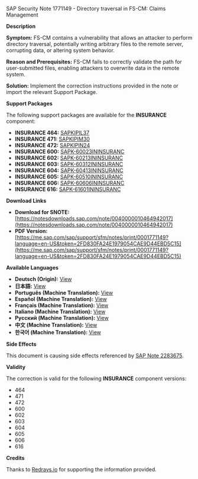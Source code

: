 SAP Security Note 1771149 - Directory traversal in FS-CM: Claims Management

**Description**

**Symptom:**
FS-CM contains a vulnerability that allows an attacker to perform directory traversal, potentially writing arbitrary files to the remote server, corrupting data, or altering system behavior.

**Reason and Prerequisites:**
FS-CM fails to correctly validate the path for user-submitted files, enabling attackers to overwrite data in the remote system.

**Solution:**
Implement the correction instructions provided in the note or import the relevant Support Package.

**Support Packages**

The following support packages are available for the **INSURANCE** component:

- **INSURANCE 464:** [SAPKIPIL37](https://me.sap.com/supportpackage/SAPKIPIL37)
- **INSURANCE 471:** [SAPKIPIM30](https://me.sap.com/supportpackage/SAPKIPIM30)
- **INSURANCE 472:** [SAPKIPIN24](https://me.sap.com/supportpackage/SAPKIPIN24)
- **INSURANCE 600:** [SAPK-60023ININSURANC](https://me.sap.com/supportpackage/SAPK-60023ININSURANC)
- **INSURANCE 602:** [SAPK-60213ININSURANC](https://me.sap.com/supportpackage/SAPK-60213ININSURANC)
- **INSURANCE 603:** [SAPK-60312ININSURANC](https://me.sap.com/supportpackage/SAPK-60312ININSURANC)
- **INSURANCE 604:** [SAPK-60413ININSURANC](https://me.sap.com/supportpackage/SAPK-60413ININSURANC)
- **INSURANCE 605:** [SAPK-60510ININSURANC](https://me.sap.com/supportpackage/SAPK-60510ININSURANC)
- **INSURANCE 606:** [SAPK-60606ININSURANC](https://me.sap.com/supportpackage/SAPK-60606ININSURANC)
- **INSURANCE 616:** [SAPK-61601ININSURANC](https://me.sap.com/supportpackage/SAPK-61601ININSURANC)

**Download Links**

- **Download for SNOTE:** [https://notesdownloads.sap.com/note/0040000010464942017](https://notesdownloads.sap.com/note/0040000010464942017)
- **PDF Version:** [https://me.sap.com/sap/support/sfm/notes/print/0001771149?language=en-US&token=2FD830FA24E1979054CAE9D44EBD5C15](https://me.sap.com/sap/support/sfm/notes/print/0001771149?language=en-US&token=2FD830FA24E1979054CAE9D44EBD5C15)

**Available Languages**

- **Deutsch (Origin):** [View](https://me.sap.com/notes/0001771149/D)
- **日本語:** [View](https://me.sap.com/notes/0001771149/J)
- **Português (Machine Translation):** [View](https://me.sap.com/notes/0001771149/P)
- **Español (Machine Translation):** [View](https://me.sap.com/notes/0001771149/S)
- **Français (Machine Translation):** [View](https://me.sap.com/notes/0001771149/F)
- **Italiano (Machine Translation):** [View](https://me.sap.com/notes/0001771149/I)
- **Русский (Machine Translation):** [View](https://me.sap.com/notes/0001771149/R)
- **中文 (Machine Translation):** [View](https://me.sap.com/notes/0001771149/1)
- **한국어 (Machine Translation):** [View](https://me.sap.com/notes/0001771149/3)

**Side Effects**

This document is causing side effects referenced by [SAP Note 2283675](https://me.sap.com/notes/2283675).

**Validity**

The correction is valid for the following **INSURANCE** component versions:

- 464
- 471
- 472
- 600
- 602
- 603
- 604
- 605
- 606
- 616

**Credits**

Thanks to [Redrays.io](https://redrays.io) for supporting the information provided.